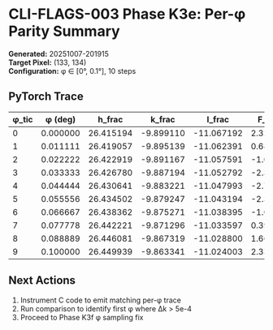 # CLI-FLAGS-003 Phase K3e: Per-φ Parity Summary

**Generated:** 20251007-201915  
**Target Pixel:** (133, 134)  
**Configuration:** φ ∈ [0°, 0.1°], 10 steps  

## PyTorch Trace

| φ_tic | φ (deg) | h_frac | k_frac | l_frac | F_latt_b | F_latt |
|-------|---------|--------|--------|--------|----------|--------|
| 0 | 0.000000 | 26.415194 | -9.899110 | -11.067192 | 2.326202 | -3.069002e-01 |
| 1 | 0.011111 | 26.419057 | -9.895139 | -11.062391 | 0.688801 | 5.501208e-01 |
| 2 | 0.022222 | 26.422919 | -9.891167 | -11.057591 | -1.055548 | -3.377610e+00 |
| 3 | 0.033333 | 26.426780 | -9.887194 | -11.052792 | -2.341222 | -1.319461e+01 |
| 4 | 0.044444 | 26.430641 | -9.883221 | -11.047993 | -2.786081 | -1.790987e+01 |
| 5 | 0.055556 | 26.434502 | -9.879247 | -11.043194 | -2.300591 | -1.117186e+01 |
| 6 | 0.066667 | 26.438362 | -9.875271 | -11.038395 | -1.098195 | -2.060702e+00 |
| 7 | 0.077778 | 26.442221 | -9.871296 | -11.033597 | 0.390626 | -7.556347e-02 |
| 8 | 0.088889 | 26.446081 | -9.867319 | -11.028800 | 1.668153 | 1.705728e+00 |
| 9 | 0.100000 | 26.449939 | -9.863341 | -11.024003 | 2.332342 | 1.489655e+01 |

## Next Actions

1. Instrument C code to emit matching per-φ trace
2. Run comparison to identify first φ where Δk > 5e-4
3. Proceed to Phase K3f φ sampling fix
